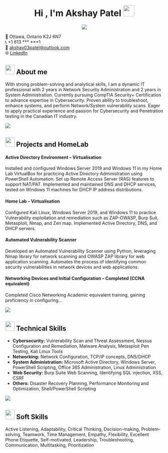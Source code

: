 <h1 align="center"><b>Hi , I'm Akshay Patel </b><img src="https://media.giphy.com/media/hvRJCLFzcasrR4ia7z/giphy.gif" width="35"></h1>
<!--  -->
<p align="center">
  <a href="https://github.com/AkshayPatel03/Resume/blob/main/AkshayPatelCV.pdf"><img src="https://readme-typing-svg.herokuapp.com?font=Time+New+Roman&color=cyan&size=25&center=true&vCenter=true&width=600&height=100&lines=Experienced+Penetration-Tester,;SOC+Analyst,;Cybersecurity+Practitioner,;Active+Learner/Researcher,;Love+to+learn+new+stuffs..."></a>
</p>

📍 Ottawa, Ontario K2J 6N7  
📞 +1 613 *** ***1  
📧 akshay03patel@outlook.com  
🌐 [LinkedIn](https://www.linkedin.com/in/akshay-patel-2303/)


## <picture><img src = "https://user-images.githubusercontent.com/74038190/229223156-0cbdaba9-3128-4d8e-8719-b6b4cf741b67.gif" width = 30px></picture> **About me**

With strong problem-solving and analytical skills, I am a dynamic IT professional with 2 years in Network Security Administration and 2 years in System Administration. Currently pursuing CompTIA Security+ Certification to advance expertise in Cybersecurity. Proven ability to troubleshoot, enhance systems, and perform Network/System vulnerability scans. Eager to apply practical experience and passion for Cybersecurity and Penetration testing in the Canadian IT industry.

<picture><img src = "https://user-images.githubusercontent.com/74038190/212284100-561aa473-3905-4a80-b561-0d28506553ee.gif"></picture> 

## <picture><img src = "https://user-images.githubusercontent.com/74038190/214375888-0dc62524-fb43-43fd-9479-098b471d1b9c.gif" width = 30px></picture> **Projects and HomeLab**

#### Active Directory Environment – Virtualisation
Installed and configured Windows Server 2019 and Windows 11 in my Home Lab VirtualBox for practicing Active Directory Administration using PowerShell Automation. Set up Remote Access Server (RAS) features to support NAT/PAT. Implemented and maintained DNS and DHCP services, tested on Windows 11 machines for DHCP IP address distributions.

#### Home Lab – Virtualisation
Configured Kali Linux, Windows Server 2019, and Windows 11 to practice Vulnerability exploitation and remediation such as ZAP-OWASP, Burp Suit, Metasploit, Nmap, and Zen map. Implemented Active Directory, DNS, and DHCP servers.

#### Automated Vulnerability Scanner
Developed an Automated Vulnerability Scanner using Python, leveraging Nmap library for network scanning and OWASP ZAP library for web application scanning. Automates the process of identifying common security vulnerabilities in network devices and web applications.

#### Networking Devices and Initial Configuration – Completed (CCNA equivalent)
Completed Cisco Networking Academic equivalent training, gaining proficiency in configuring...

<picture><img src = "https://user-images.githubusercontent.com/74038190/212284100-561aa473-3905-4a80-b561-0d28506553ee.gif"></picture> 
## <picture><img src = "https://user-images.githubusercontent.com/74038190/212284087-bbe7e430-757e-4901-90bf-4cd2ce3e1852.gif" width = 30px></picture> **Technical Skills**

- **Cybersecurity:** Vulnerability Scan and Threat Assessment, Nessus Configuration and Remediation, Malware Analysis, Metasploit Pen Testing, Kali Linux Tools
- **Networking:** Network Configuration, TCP/IP concepts, DNS/DHCP
- **System Administration:** Microsoft Active Directory, Windows Server, PowerShell Scripting, Office 365 Administration, Linux Administration
- **Web Security:** Burp Suite Web Scanning, Identifying SQL injection, XSS, CSRF
- **Others:** Disaster Recovery Planning, Performance Monitoring and Optimization, Shell/PowerShell Scripting

<picture><img src = "https://user-images.githubusercontent.com/74038190/212284100-561aa473-3905-4a80-b561-0d28506553ee.gif"></picture> 
## <picture><img src = "https://user-images.githubusercontent.com/74038190/235223604-c9f38e6d-e9df-4608-abeb-ae7fbdf46bfd.gif" width = 30px></picture> **Soft Skills**
Active Listening, Adaptability, Critical Thinking, Decision-making, Problem-solving, Teamwork, Time Management, Empathy, Flexibility, Excellent Phone Etiquette, Self-motivated, Leadership, Troubleshooting, Communication, Multitasking, Prioritization
